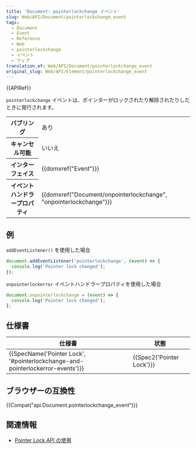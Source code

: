 ```yaml
---
title: 'Document: pointerlockchange イベント'
slug: Web/API/Document/pointerlockchange_event
tags:
  - Document
  - Event
  - Reference
  - Web
  - pointerlockchange
  - イベント
  - ウェブ
translation_of: Web/API/Document/pointerlockchange_event
original_slug: Web/API/Element/pointerlockchange_event
---
```

{{APIRef}}

`pointerlockchange` イベントは、ポインターがロックされたり解除されたりしたときに発行されます。

<table class="properties">
  <tbody>
    <tr>
      <th scope="row">バブリング</th>
      <td>あり</td>
    </tr>
    <tr>
      <th scope="row">キャンセル可能</th>
      <td>いいえ</td>
    </tr>
    <tr>
      <th scope="row">インターフェイス</th>
      <td>{{domxref("Event")}}</td>
    </tr>
    <tr>
      <th scope="row">イベントハンドラープロパティ</th>
      <td>
        {{domxref("Document/onpointerlockchange", "onpointerlockchange")}}
      </td>
    </tr>
  </tbody>
</table>

## 例

`addEventListener()` を使用した場合

```js
document.addEventListener('pointerlockchange', (event) => {
  console.log('Pointer lock changed');
});
```

`onpointerlockerror` イベントハンドラープロパティを使用した場合

```js
document.onpointerlockchange = (event) => {
  console.log('Pointer lock changed');
};
```

## 仕様書

| 仕様書                                                                                                   | 状態                             |
| -------------------------------------------------------------------------------------------------------- | -------------------------------- |
| {{SpecName('Pointer Lock', '#pointerlockchange-and-pointerlockerror-events')}} | {{Spec2('Pointer Lock')}} |

## ブラウザーの互換性

{{Compat("api.Document.pointerlockchange_event")}}

## 関連情報

- [Pointer Lock API の使用](/ja/docs/API/Pointer_Lock_API)
